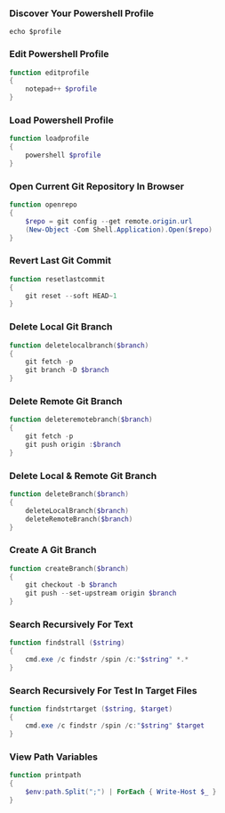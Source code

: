 <h3>Discover Your Powershell Profile</h3>

```
echo $profile
```

<h3>Edit Powershell Profile</h3>

```powershell
function editprofile 
{ 
    notepad++ $profile 
}
```

<h3>Load Powershell Profile</h3>

```powershell
function loadprofile 
{ 
    powershell $profile
}
```

<h3>Open Current Git Repository In Browser</h3>

```powershell
function openrepo 
{
    $repo = git config --get remote.origin.url
    (New-Object -Com Shell.Application).Open($repo)
}
```

<h3>Revert Last Git Commit</h3>

```powershell
function resetlastcommit 
{
    git reset --soft HEAD~1 
}
```

<h3>Delete Local Git Branch</h3>

```powershell
function deletelocalbranch($branch) 
{
    git fetch -p 
    git branch -D $branch
}
```

<h3>Delete Remote Git Branch</h3>

```powershell
function deleteremotebranch($branch) 
{
    git fetch -p 
    git push origin :$branch
}
```

<h3>Delete Local & Remote Git Branch</h3>

```powershell
function deleteBranch($branch) 
{
    deleteLocalBranch($branch)
    deleteRemoteBranch($branch)
}
```

<h3>Create A Git Branch</h3>

```powershell
function createBranch($branch) 
{
    git checkout -b $branch
    git push --set-upstream origin $branch
}
```

<h3>Search Recursively For Text</h3>

```powershell
function findstrall ($string) 
{
    cmd.exe /c findstr /spin /c:"$string" *.*
}
```

<h3>Search Recursively For Test In Target Files</h3>

```powershell
function findstrtarget ($string, $target) 
{
    cmd.exe /c findstr /spin /c:"$string" $target
}
```

<h3>View Path Variables</h3>

```powershell
function printpath
{
    $env:path.Split(";") | ForEach { Write-Host $_ }
}
```



